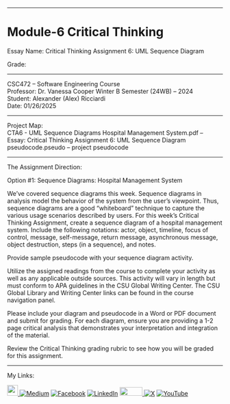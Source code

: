 ﻿-----------------------------------------------------------------------------------------------------------------------------
# Module-6 Critical Thinking 
Essay Name: Critical Thinking Assignment 6: UML Sequence Diagram

Grade:  

-----------------------------------------------------------------------------------------------------------------------------

CSC472 – Software Engineering Course  
Professor: Dr. Vanessa Cooper
Winter B Semester (24WB) – 2024  
Student: Alexander (Alex) Ricciardi  
Date: 01/26/2025  

-----------------------------------------------------------------------------------------------------------------------------

Project Map:   
CTA6 - UML Sequence Diagrams Hospital Management System.pdf – Essay: Critical Thinking Assignment 6: UML Sequence Diagram
pseudocode.pseudo – project pseudocode

-----------------------------------------------------------------------------------------------------------------------------

The Assignment Direction:    

Option #1: Sequence Diagrams: Hospital Management System 

We’ve covered sequence diagrams this week. Sequence diagrams in analysis model the behavior of the system from the user’s viewpoint. Thus, sequence diagrams are a good “whiteboard” technique to capture the various usage scenarios described by users. For this week’s Critical Thinking Assignment, create a sequence diagram of a hospital management system. Include the following notations: actor, object, timeline, focus of control, message, self-message, return message, asynchronous message, object destruction, steps (in a sequence), and notes.

Provide sample pseudocode with your sequence diagram activity.

Utilize the assigned readings from the course to complete your activity as well as any applicable outside sources. This activity will vary in length but must conform to APA guidelines in the CSU Global Writing Center. The CSU Global Library and Writing Center links can be found in the course navigation panel.

Please include your diagram and pseudocode in a Word or PDF document and submit for grading. For each diagram, ensure you are providing a 1-2 page critical analysis that demonstrates your interpretation and integration of the material.

Review the Critical Thinking grading rubric to see how you will be graded for this assignment.   

-----------------------------------------------------------------------------------------------------------------------------

My Links:   

<span><a href="https://www.alexomegapy.com" target="_blank"><img width="25" height="25" src="https://github.com/user-attachments/assets/a8e0ea66-5d8f-43b3-8fff-2c3d74d57f53"></span>    [![Medium](https://img.shields.io/badge/Medium-12100E?style=for-the-badge&logo=medium&logoColor=whit)](https://medium.com/@alex.omegapy)    [![Facebook](https://img.shields.io/badge/Facebook-%231877F2.svg?logo=Facebook&logoColor=white)](https://www.facebook.com/profile.php?id=100089638857137)    [![LinkedIn](https://img.shields.io/badge/LinkedIn-%230077B5.svg?logo=linkedin&logoColor=white)](https://linkedin.com/in/alex-ricciardi)    <span><a href="https://www.threads.net/@alexomegapy?hl=en" target="_blank"><img width="53" height="20" src="https://github.com/user-attachments/assets/58c9e833-4501-42e4-b4fe-39ffafba99b2"></span>    [![X](https://img.shields.io/badge/X-black.svg?logo=X&logoColor=white)](https://x.com/AlexOmegapy)    [![YouTube](https://img.shields.io/badge/YouTube-%23FF0000.svg?logo=YouTube&logoColor=white)](https://www.youtube.com/channel/UC4rMaQ7sqywMZkfS1xGh2AA) 


